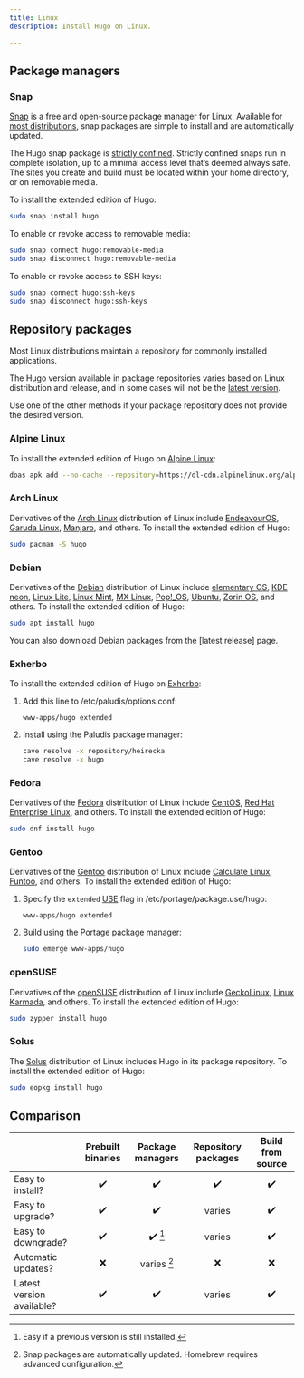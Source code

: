 ```yaml
---
title: Linux
description: Install Hugo on Linux.

---
```



## Package managers

### Snap

[Snap] is a free and open-source package manager for Linux. Available for [most distributions], snap packages are simple to install and are automatically updated.

The Hugo snap package is [strictly confined]. Strictly confined snaps run in complete isolation, up to a minimal access level that’s deemed always safe. The sites you create and build must be located within your home directory, or on removable media.

To install the extended edition of Hugo:

```sh
sudo snap install hugo
```

To enable or revoke access to removable media:

```sh
sudo snap connect hugo:removable-media
sudo snap disconnect hugo:removable-media
```

To enable or revoke access to SSH keys:

```sh
sudo snap connect hugo:ssh-keys
sudo snap disconnect hugo:ssh-keys
```

[most distributions]: https://snapcraft.io/docs/installing-snapd
[strictly confined]: https://snapcraft.io/docs/snap-confinement
[Snap]: https://snapcraft.io/



## Repository packages

Most Linux distributions maintain a repository for commonly installed applications.


The Hugo version available in package repositories varies based on Linux distribution and release, and in some cases will not be the [latest version].

Use one of the other  methods if your package repository does not provide the desired version.

[latest version]: https://github.com/gohugoio/hugo/releases/latest


### Alpine Linux

To install the extended edition of Hugo on [Alpine Linux]:

```sh
doas apk add --no-cache --repository=https://dl-cdn.alpinelinux.org/alpine/edge/community hugo
```

[Alpine Linux]: https://alpinelinux.org/

### Arch Linux

Derivatives of the [Arch Linux] distribution of Linux include [EndeavourOS], [Garuda Linux], [Manjaro], and others. To install the extended edition of Hugo:

```sh
sudo pacman -S hugo
```

[Arch Linux]: https://archlinux.org/
[EndeavourOS]: https://endeavouros.com/
[Manjaro]: https://manjaro.org/
[Garuda Linux]: https://garudalinux.org/

### Debian

Derivatives of the [Debian] distribution of Linux include [elementary OS], [KDE neon], [Linux Lite], [Linux Mint], [MX Linux], [Pop!_OS], [Ubuntu], [Zorin OS], and others. To install the extended edition of Hugo:

```sh
sudo apt install hugo
```

You can also download Debian packages from the [latest release] page.

[Debian]: https://www.debian.org/
[Exherbo]: https://www.exherbolinux.org/
[elementary OS]: https://elementary.io/
[KDE neon]: https://neon.kde.org/
[Linux Lite]: https://www.linuxliteos.com/
[Linux Mint]: https://linuxmint.com/
[MX Linux]: https://mxlinux.org/
[Pop!_OS]: https://pop.system76.com/
[Ubuntu]: https://ubuntu.com/
[Zorin OS]: https://zorin.com/os/

### Exherbo

To install the extended edition of Hugo on [Exherbo]:

1. Add this line to /etc/paludis/options.conf:

   ```text
   www-apps/hugo extended
   ```

2. Install using the Paludis package manager:


   ```sh
   cave resolve -x repository/heirecka
   cave resolve -x hugo
   ```

### Fedora

Derivatives of the [Fedora] distribution of Linux include [CentOS], [Red Hat Enterprise Linux], and others. To install the extended edition of Hugo:

```sh
sudo dnf install hugo
```

[CentOS]: https://www.centos.org/
[Fedora]: https://getfedora.org/
[Red Hat Enterprise Linux]: https://www.redhat.com/

### Gentoo

Derivatives of the [Gentoo] distribution of Linux include [Calculate Linux], [Funtoo], and others. To install the extended edition of Hugo:

1. Specify the `extended` [USE] flag in /etc/portage/package.use/hugo:

    ```text
    www-apps/hugo extended
    ```

2. Build using the Portage package manager:

    ```sh
    sudo emerge www-apps/hugo
    ```

[Calculate Linux]: https://www.calculate-linux.org/
[Funtoo]: https://www.funtoo.org/
[Gentoo]: https://www.gentoo.org/
[USE]: https://packages.gentoo.org/packages/www-apps/hugo

### openSUSE

Derivatives of the [openSUSE] distribution of Linux include [GeckoLinux], [Linux Karmada], and others. To install the extended edition of Hugo:

```sh
sudo zypper install hugo
```

[GeckoLinux]: https://geckolinux.github.io/
[Linux Karmada]: https://linuxkamarada.com/
[openSUSE]: https://www.opensuse.org/

### Solus

The [Solus] distribution of Linux includes Hugo in its package repository. To install the extended edition of Hugo:

```sh
sudo eopkg install hugo
```

[Solus]: https://getsol.us/



## Comparison

||Prebuilt binaries|Package managers|Repository packages|Build from source
:--|:--:|:--:|:--:|:--:
Easy to install?|:heavy_check_mark:|:heavy_check_mark:|:heavy_check_mark:|:heavy_check_mark:
Easy to upgrade?|:heavy_check_mark:|:heavy_check_mark:|varies|:heavy_check_mark:
Easy to downgrade?|:heavy_check_mark:|:heavy_check_mark: [^1]|varies|:heavy_check_mark:
Automatic updates?|:x:|varies [^2]|:x:|:x:
Latest version available?|:heavy_check_mark:|:heavy_check_mark:|varies|:heavy_check_mark:

[^1]: Easy if a previous version is still installed.
[^2]: Snap packages are automatically updated. Homebrew requires advanced configuration.
